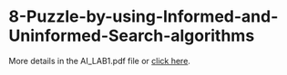 # 8-Puzzle-by-using-Informed-and-Uninformed-Search-algorithms
 
More details in the AI_LAB1.pdf file or [click here](https://drive.google.com/file/d/1qWmOu0h8WL_wjZevZ6_6Rt36k6xKChiv/view?usp=sharing).
